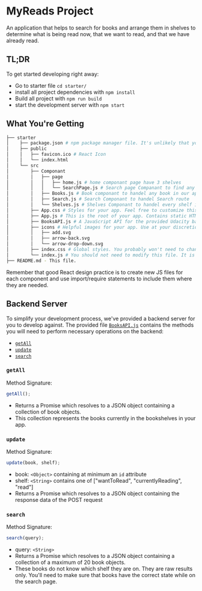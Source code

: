 # MyReads Project

An application that helps to search for books and arrange them in shelves to determine what is being read now, that we want to read, and that we have already read.

## TL;DR

To get started developing right away:

- Go to starter file `cd starter/`
- install all project dependencies with `npm install`
- Build all project with `npm run build`
- start the development server with `npm start`

## What You're Getting

````bash
├── starter
│    ├── package.json # npm package manager file. It's unlikely that you'll need to modify this.
│    ├── public
│    │   ├── favicon.ico # React Icon
│    │   └── index.html
│    └── src
│        ├── Componant
│        │   ├── page
│        │   │   ├── home.js # home componant page have 3 shelves
│        │   │   └── SearchPage.js # Search page Companant to find any book exist in our database
│        │   ├── Books.js # Book componant to handel any book in our app
│        │   ├── Search.js # Search Componant to handel Search route
│        │   └── Shelves.js # Shelves Componant to handel every shelf in our app
│        ├── App.css # Styles for your app. Feel free to customize this as you desire.
│        ├── App.js # This is the root of your app. Contains static HTML right now.
│        ├── BooksAPI.js # A JavaScript API for the provided Udacity backend. Instructions for the methods are below.
│        ├── icons # Helpful images for your app. Use at your discretion.
│        │   ├── add.svg
│        │   ├── arrow-back.svg
│        │   └── arrow-drop-down.svg
│        ├── index.css # Global styles. You probably won't need to change anything here.
│        └── index.js # You should not need to modify this file. It is used for DOM rendering only.
├── README.md - This file.
```` 

Remember that good React design practice is to create new JS files for each component and use import/require statements to include them where they are needed.

## Backend Server

To simplify your development process, we've provided a backend server for you to develop against. The provided file [`BooksAPI.js`](src/BooksAPI.js) contains the methods you will need to perform necessary operations on the backend:

- [`getAll`](#getall)
- [`update`](#update)
- [`search`](#search)

### `getAll`

Method Signature:

```js
getAll();
````

- Returns a Promise which resolves to a JSON object containing a collection of book objects.
- This collection represents the books currently in the bookshelves in your app.

### `update`

Method Signature:

```js
update(book, shelf);
```

- book: `<Object>` containing at minimum an `id` attribute
- shelf: `<String>` contains one of ["wantToRead", "currentlyReading", "read"]
- Returns a Promise which resolves to a JSON object containing the response data of the POST request

### `search`

Method Signature:

```js
search(query);
```

- query: `<String>`
- Returns a Promise which resolves to a JSON object containing a collection of a maximum of 20 book objects.
- These books do not know which shelf they are on. They are raw results only. You'll need to make sure that books have the correct state while on the search page.
